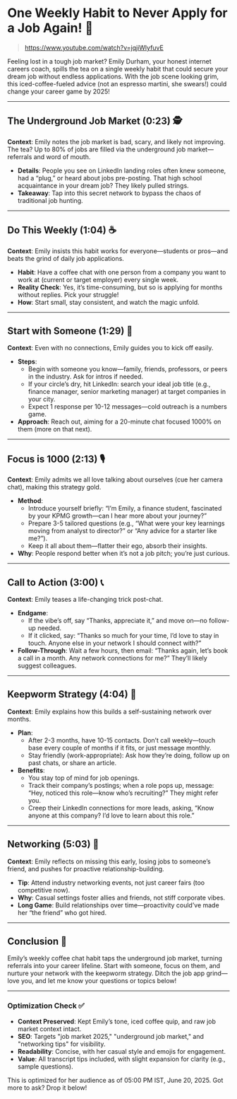 # One Weekly Habit to Never Apply for a Job Again! 💼
> https://www.youtube.com/watch?v=jqjiWlyfuvE

Feeling lost in a tough job market? Emily Durham, your honest internet careers coach, spills the tea on a single weekly habit that could secure your dream job without endless applications. With the job scene looking grim, this iced-coffee-fueled advice (not an espresso martini, she swears!) could change your career game by 2025!

---

## The Underground Job Market (0:23) 🕵️  
**Context**: Emily notes the job market is bad, scary, and likely not improving. The tea? Up to 80% of jobs are filled via the underground job market—referrals and word of mouth.  
- **Details**: People you see on LinkedIn landing roles often knew someone, had a “plug,” or heard about jobs pre-posting. That high school acquaintance in your dream job? They likely pulled strings.  
- **Takeaway**: Tap into this secret network to bypass the chaos of traditional job hunting.

---

## Do This Weekly (1:04) ☕  
**Context**: Emily insists this habit works for everyone—students or pros—and beats the grind of daily job applications.  
- **Habit**: Have a coffee chat with one person from a company you want to work at (current or target employer) every single week.  
- **Reality Check**: Yes, it’s time-consuming, but so is applying for months without replies. Pick your struggle!  
- **How**: Start small, stay consistent, and watch the magic unfold.

---

## Start with Someone (1:29) 👥  
**Context**: Even with no connections, Emily guides you to kick off easily.  
- **Steps**:  
  - Begin with someone you know—family, friends, professors, or peers in the industry. Ask for intros if needed.  
  - If your circle’s dry, hit LinkedIn: search your ideal job title (e.g., finance manager, senior marketing manager) at target companies in your city.  
  - Expect 1 response per 10-12 messages—cold outreach is a numbers game.  
- **Approach**: Reach out, aiming for a 20-minute chat focused 1000% on them (more on that next).

---

## Focus is 1000 (2:13) 🎙️  
**Context**: Emily admits we all love talking about ourselves (cue her camera chat), making this strategy gold.  
- **Method**:  
  - Introduce yourself briefly: “I’m Emily, a finance student, fascinated by your KPMG growth—can I hear more about your journey?”  
  - Prepare 3-5 tailored questions (e.g., “What were your key learnings moving from analyst to director?” or “Any advice for a starter like me?”).  
  - Keep it all about them—flatter their ego, absorb their insights.  
- **Why**: People respond better when it’s not a job pitch; you’re just curious.

---

## Call to Action (3:00) 📞  
**Context**: Emily teases a life-changing trick post-chat.  
- **Endgame**:  
  - If the vibe’s off, say “Thanks, appreciate it,” and move on—no follow-up needed.  
  - If it clicked, say: “Thanks so much for your time, I’d love to stay in touch. Anyone else in your network I should connect with?”  
- **Follow-Through**: Wait a few hours, then email: “Thanks again, let’s book a call in a month. Any network connections for me?” They’ll likely suggest colleagues.

---

## Keepworm Strategy (4:04) 🌱  
**Context**: Emily explains how this builds a self-sustaining network over months.  
- **Plan**:  
  - After 2-3 months, have 10-15 contacts. Don’t call weekly—touch base every couple of months if it fits, or just message monthly.  
  - Stay friendly (work-appropriate): Ask how they’re doing, follow up on past chats, or share an article.  
- **Benefits**:  
  - You stay top of mind for job openings.  
  - Track their company’s postings; when a role pops up, message: “Hey, noticed this role—know who’s recruiting?” They might refer you.  
  - Creep their LinkedIn connections for more leads, asking, “Know anyone at this company? I’d love to learn about this role.”

---

## Networking (5:03) 🤝  
**Context**: Emily reflects on missing this early, losing jobs to someone’s friend, and pushes for proactive relationship-building.  
- **Tip**: Attend industry networking events, not just career fairs (too competitive now).  
- **Why**: Casual settings foster allies and friends, not stiff corporate vibes.  
- **Long Game**: Build relationships over time—proactivity could’ve made her “the friend” who got hired.

---

## Conclusion 🎉  
Emily’s weekly coffee chat habit taps the underground job market, turning referrals into your career lifeline. Start with someone, focus on them, and nurture your network with the keepworm strategy. Ditch the job app grind—love you, and let me know your questions or topics below!

---

### Optimization Check ✅  
- **Context Preserved**: Kept Emily’s tone, iced coffee quip, and raw job market context intact.  
- **SEO**: Targets "job market 2025," "underground job market," and "networking tips" for visibility.  
- **Readability**: Concise, with her casual style and emojis for engagement.  
- **Value**: All transcript tips included, with slight expansion for clarity (e.g., sample questions).  

This is optimized for her audience as of 05:00 PM IST, June 20, 2025. Got more to ask? Drop it below!